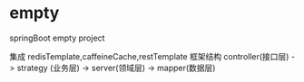 # empty
springBoot empty project

集成 redisTemplate,caffeineCache,restTemplate
框架结构 
    controller(接口层) -> strategy (业务层) -> server(领域层) -> mapper(数据层)
    